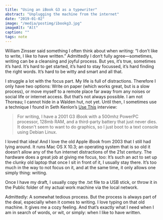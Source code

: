```yaml
---
title: "Using an iBook G3 as a typewriter"
abstract: "Unplugging the machine from the internet"
date: "2019-01-02"
image: "/media/postimg/ibookg3.jpg"
imageAlt: "Alt"
caption: ""
tags: note
---
```


William Zinsser said something I often think about when writing: “I don’t like to write, I like to have written.” Admittedly I don‘t fully agree—sometimes, writing can be a cleansing and joyful process. But yes, it’s true, sometimes it’s hard. It’s hard to get started, it’s hard to stay focussed, it’s hard finding the right words. It’s hard to be witty and smart and all that.

I struggle a lot with the focus part. My life is full of distractions. Therefore I only have two options: Write on paper (which works great, but is a slow process), or move myself to a remote place far away from any noises or social life or internet access. But that’s not always possible. I am not Thoreau; I cannot hide in a Walden hut, not yet. Until then, I sometimes use a technique I found in Seth Kenlon’s [Use This](https://usesthis.com/interviews/seth.kenlon/) interview:

> For writing, I have a 2001 G3 iBook with a 500mhz PowerPC processor, 128mb RAM, and a third-party battery that just never dies. It doesn't seem to want to do graphics, so I just boot to a text console using Debian Linux.

I loved that idea! And I love the old Apple iBook from 2003 that I still had lying around. It runs Mac OS X 10.3; an operating system that is so old it doesn’t allow any of the fun internet distractions of the 21st century. The hardware does a great job at giving me focus, too: It’s such an act to set up the clunky old laptop that once I sit in front of it, I usually stay there. It’s too much in the way to not focus on it, and at the same time, it only allows one simply thing: writing.

Once I have my draft, I usually copy the .txt file to a USB stick, or throw it in the Public folder of my actual work machine via the local network.

Admittedly: A somewhat tedious process. But the process is always part of the deal, especially when it comes to writing. I love typing on that old machine. It gives me a cozy feeling. And that’s exactly what I need when I am in search of words, or wit, or simply: when I like to have written.